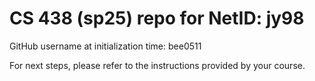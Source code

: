 # CS 438 (sp25) repo for NetID: jy98

GitHub username at initialization time: bee0511

For next steps, please refer to the instructions provided by your course.
